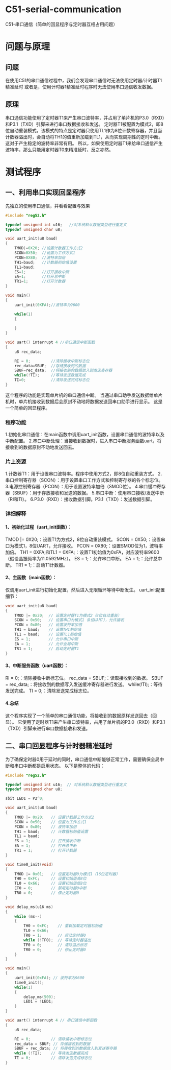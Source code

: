 # C51-serial-communication
C51-串口通信（简单的回显程序与定时器互相占用问题）

# 问题与原理
## 问题
在使用C51的串口通信过程中，我们会发现串口通信时无法使用定时器/计时器T1精准延时
或者是，使用计时器1精准延时程序时无法使用串口通信收发数据。

## 原理
串口通信功能使用了定时器T1来产生串口波特率，并占用了单片机的P3.0（RXD）和P3.1（TXD）引脚来进行串口数据接收和发送。
定时器T1被配置为模式2，即8位自动重装模式。该模式的特点是定时器只使用TL1作为8位计数寄存器，并且当计数器溢出时，会自动将TH1的值重新加载到TL1，从而实现周期性的定时中断。这对于产生稳定的波特率非常有用。
所以，如果使用定时器T1来给串口通信产生波特率，那么只能用定时器T0来精准延时，反之亦然。

# 测试程序
## 一、利用串口实现回显程序
先独立的使用串口通信，并看看配置与效果
```c
#include "reg52.h"

typedef unsigned int u16;	//对系统默认数据类型进行重定义
typedef unsigned char u8;

void uart_init(u8 baud)
{
	TMOD|=0X20;	//设置计数器工作方式2
	SCON=0X50;	//设置为工作方式1
	PCON=0X80;	//波特率加倍
	TH1=baud;	//计数器初始值设置
	TL1=baud;
	ES=1;		//打开接收中断
	EA=1;		//打开总中断
	TR1=1;		//打开计数器		
}

void main()
{	
	uart_init(0XFA);//波特率为9600

	while(1)
	{			
							
	}		
}

void uart() interrupt 4 //串口通信中断函数
{
	u8 rec_data;

	RI = 0;			//清除接收中断标志位
	rec_data=SBUF;	//存储接收到的数据
	SBUF=rec_data;	//将接收到的数据放入到发送寄存器
	while(!TI);		//等待发送数据完成
	TI=0;			//清除发送完成标志位				
}
```
这个程序的功能是实现单片机的串口通信中断。
当通过串口助手发送数据给单片机时，单片机接收到数据后会原封不动地将数据发送回串口助手进行显示。
这是一个简单的回显程序。

### 程序功能
1.初始化串口通信：在main函数中调用uart_init函数，设置串口通信的波特率以及中断配置。
2.串口中断处理：当接收到数据时，进入串口中断服务函数uart，将接收到的数据原封不动地发送回去。
### 片上资源
1.计数器T1：用于设置串口波特率。程序中使用方式2，即8位自动重装方式。
2.串口控制寄存器（SCON）：用于设置串口工作方式和控制寄存器的各个标志位。
3.电源控制寄存器（PCON）：用于设置波特率加倍（SMOD位）。
4.串口缓冲寄存器（SBUF）：用于存放接收和发送的数据。
5.串口中断：使用串口接收/发送中断（RI和TI）。
6.P3.0（RXD）：接收数据引脚。P3.1（TXD）：发送数据引脚。

### 详细解释
#### 1、初始化过程（uart_init函数）：
TMOD |= 0X20;：设置T1为方式2，8位自动重装模式。
SCON = 0X50;：设置串口为模式1，8位UART，允许接收。
PCON = 0X80;：设置SMOD位为1，波特率加倍。
TH1 = 0XFA;和TL1 = 0XFA;：设置T1初始值为0xFA，对应波特率9600（假设晶振频率为11.0592MHz）。
ES = 1;：允许串口中断。
EA = 1;：允许总中断。
TR1 = 1;：启动T1计数器。
#### 2、主函数（main函数）：
仅调用uart_init进行初始化配置，然后进入无限循环等待中断发生。
uart_init配置细节：
```c
void uart_init(u8 baud)
{
    TMOD |= 0x20;  // 设置定时器T1为模式2（8位自动重装）
    SCON = 0x50;   // 设置串口为模式1（8位UART），允许接收
    PCON = 0x80;   // 设置波特率加倍
    TH1 = baud;    // 设置TH1初始值
    TL1 = baud;    // 设置TL1初始值
    ES = 1;        // 允许串口中断
    EA = 1;        // 允许全局中断
    TR1 = 1;       // 启动定时器T1
}
```
#### 3、中断服务函数（uart函数）：
RI = 0;：清除接收中断标志位。
rec_data = SBUF;：读取接收到的数据。
SBUF = rec_data;：将接收到的数据写入发送缓冲寄存器进行发送。
while(!TI);：等待发送完成。
TI = 0;：清除发送完成标志位。
#### 4.总结
这个程序实现了一个简单的串口通信功能，将接收到的数据原样发送回去（回显）。
它使用了定时器T1来产生串口波特率，占用了单片机的P3.0（RXD）和P3.1（TXD）引脚来进行串口数据接收和发送。

## 二、串口回显程序与计时器精准延时
为了确保定时器0用于延时的同时，串口通信中断能够正常工作，需要确保全局中断和串口中断都是启用状态。
以下是整体的代码：
```c
#include "reg52.h"

typedef unsigned int u16;  // 对系统默认数据类型进行重定义
typedef unsigned char u8;

sbit LED1 = P2^0;

void uart_init(u8 baud)
{
    TMOD |= 0x20;   // 设置计数器工作方式2
    SCON = 0x50;    // 设置为工作方式1
    PCON = 0x80;    // 波特率加倍
    TH1 = baud;     // 计数器初始值设置
    TL1 = baud;
    ES = 1;         // 打开接收中断
    EA = 1;         // 打开总中断
    TR1 = 1;        // 打开计数器
}

void time0_init(void)
{
    TMOD |= 0x01;   // 设置定时器0为模式1（16位定时器）
    TH0 = 0xFC;     // 设置初始值高8位
    TL0 = 0x66;     // 设置初始值低8位
    ET0 = 0;        // 禁用定时器0中断
    TR0 = 0;        // 停止定时器0
}

void delay_ms(u16 ms)
{
    while (ms--)
    {
        TH0 = 0xFC;    // 重新加载定时器初始值
        TL0 = 0x66;
        TR0 = 1;       // 启动定时器0
        while (!TF0);  // 等待定时器溢出
        TF0 = 0;       // 清除溢出标志
        TR0 = 0;       // 停止定时器0
    }
}

void main()
{
    uart_init(0xFA); // 波特率为9600
    time0_init();  
    while(1)
    {
        delay_ms(500);
        LED1 = !LED1;   			
    }		
}

void uart() interrupt 4 // 串口通信中断函数
{
    u8 rec_data;

    RI = 0;         // 清除接收中断标志位
    rec_data = SBUF; // 存储接收到的数据
    SBUF = rec_data; // 将接收到的数据放入到发送寄存器
    while (!TI);    // 等待发送数据完成
    TI = 0;         // 清除发送完成标志位
}
```


























